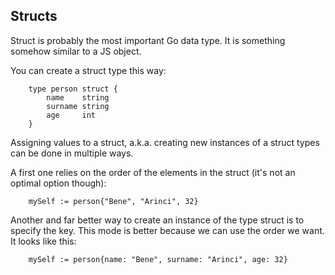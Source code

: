 ## Structs

Struct is probably the most important Go data type. It is something somehow similar to a JS object. <br>

You can create a struct type this way:

```
    type person struct {
        name    string
        surname string
        age     int
    }
```

Assigning values to a struct, a.k.a. creating new instances of a struct types can be done in multiple ways. <br>

A first one relies on the order of the elements in the struct (it's not an optimal option though):

```
    mySelf := person{"Bene", "Arinci", 32}
```

Another and far better way to create an instance of the type struct is to specify the key. This mode is better because we can use the order we want. It looks like this:

```
    mySelf := person{name: "Bene", surname: "Arinci", age: 32}
```
